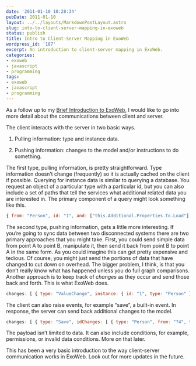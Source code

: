 ```yaml
---
date: '2011-01-10 10:28:34'
pubDate: 2011-01-10
layout: ../../layouts/MarkdownPostLayout.astro
slug: into-to-client-server-mapping-in-exoweb
status: publish
title: Intro to Client-Server Mapping in ExoWeb
wordpress_id: '187'
excerpt: An introduction to client-server mapping in ExoWeb.
categories:
- exoweb
- javascript
- programming
tags:
- exoweb
- javascript
- programming
---
```


As a follow up to my [Brief Introduction to ExoWeb](www.google.com), I would like to go into more detail about the communications between client and server.

The client interacts with the server in two basic ways.

1. Pulling information: type and instance data.

2. Pushing information: changes to the model and/or instructions to do something.

The first type, pulling information, is pretty straightforward. Type information doesn’t change (frequently) so it is actually cached on the client if possible. Querying for instance data is similar to querying a database. You request an object of a particular type with a particular id, but you can also include a set of paths that tell the services what additional related data you are interested in. The primary component of a query might look something like this.

```javascript
{ from: "Person", id: "1", and: ["this.Additional.Properties.To.Load"] }
```

The second type, pushing information, gets a little more interesting. If you’re going to sync data between two disconnected systems there are two primary approaches that you might take. First, you could send simple data from point A to point B, manipulate it, then send it back from point B to point A in the same form. As you could imagine this can get pretty expensive and tedious. Of course, you might just send the portions of data that have changed to cut down on overhead. The bigger problem, I think, is that you don’t really know what has happened unless you do full graph comparisons. Another approach is to keep track of _changes_ as they occur and send those back and forth. This is what ExoWeb does.

```javascript
changes: [ { type: "ValueChange", instance: { id: "1", type: "Person" }, property: "FirstName", oldValue: "Rob", newValue: "Robert" }, ... } ]
```

The client can also raise events, for example “save”, a built-in event. In response, the server can send back additional changes to the model.

```javascript
changes: [ { type: "Save", idChanges: [ { type: "Person", from: "?4", to: "644" } ] }, ... ]
```

The payload isn’t limited to data. It can also include conditions, for example, permissions, or invalid data conditions. More on that later.

This has been a very basic introduction to the way client-server communication works in ExoWeb. Look out for more updates in the future.
